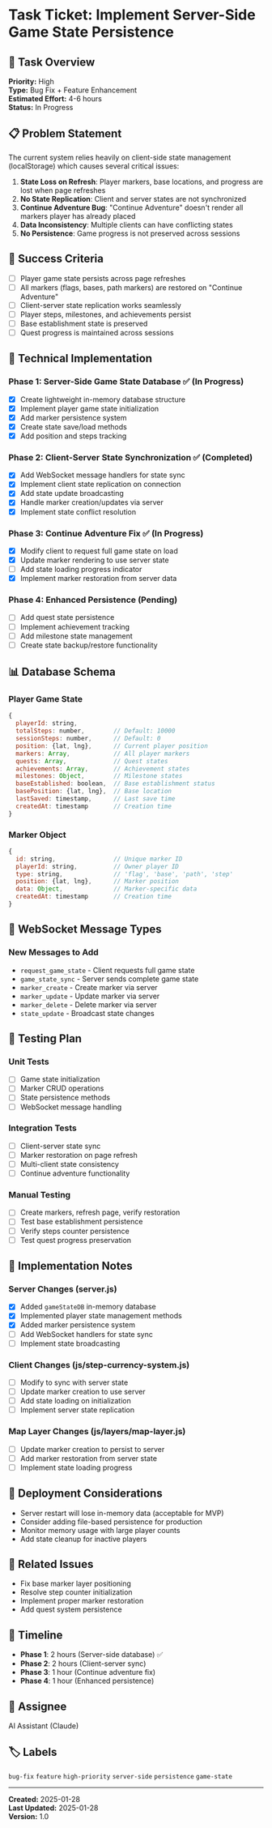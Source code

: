 # Task Ticket: Implement Server-Side Game State Persistence

## 🎯 **Task Overview**
**Priority:** High  
**Type:** Bug Fix + Feature Enhancement  
**Estimated Effort:** 4-6 hours  
**Status:** In Progress  

## 📋 **Problem Statement**
The current system relies heavily on client-side state management (localStorage) which causes several critical issues:

1. **State Loss on Refresh**: Player markers, base locations, and progress are lost when page refreshes
2. **No State Replication**: Client and server states are not synchronized
3. **Continue Adventure Bug**: "Continue Adventure" doesn't render all markers player has already placed
4. **Data Inconsistency**: Multiple clients can have conflicting states
5. **No Persistence**: Game progress is not preserved across sessions

## 🎯 **Success Criteria**
- [ ] Player game state persists across page refreshes
- [ ] All markers (flags, bases, path markers) are restored on "Continue Adventure"
- [ ] Client-server state replication works seamlessly
- [ ] Player steps, milestones, and achievements persist
- [ ] Base establishment state is preserved
- [ ] Quest progress is maintained across sessions

## 🔧 **Technical Implementation**

### **Phase 1: Server-Side Game State Database** ✅ (In Progress)
- [x] Create lightweight in-memory database structure
- [x] Implement player game state initialization
- [x] Add marker persistence system
- [x] Create state save/load methods
- [x] Add position and steps tracking

### **Phase 2: Client-Server State Synchronization** ✅ (Completed)
- [x] Add WebSocket message handlers for state sync
- [x] Implement client state replication on connection
- [x] Add state update broadcasting
- [x] Handle marker creation/updates via server
- [x] Implement state conflict resolution

### **Phase 3: Continue Adventure Fix** ✅ (In Progress)
- [x] Modify client to request full game state on load
- [x] Update marker rendering to use server state
- [ ] Add state loading progress indicator
- [x] Implement marker restoration from server data

### **Phase 4: Enhanced Persistence** (Pending)
- [ ] Add quest state persistence
- [ ] Implement achievement tracking
- [ ] Add milestone state management
- [ ] Create state backup/restore functionality

## 📊 **Database Schema**

### **Player Game State**
```javascript
{
  playerId: string,
  totalSteps: number,        // Default: 10000
  sessionSteps: number,      // Default: 0
  position: {lat, lng},      // Current player position
  markers: Array,            // All player markers
  quests: Array,             // Quest states
  achievements: Array,       // Achievement states
  milestones: Object,        // Milestone states
  baseEstablished: boolean,  // Base establishment status
  basePosition: {lat, lng},  // Base location
  lastSaved: timestamp,      // Last save time
  createdAt: timestamp       // Creation time
}
```

### **Marker Object**
```javascript
{
  id: string,                // Unique marker ID
  playerId: string,          // Owner player ID
  type: string,              // 'flag', 'base', 'path', 'step'
  position: {lat, lng},      // Marker position
  data: Object,              // Marker-specific data
  createdAt: timestamp       // Creation time
}
```

## 🔄 **WebSocket Message Types**

### **New Messages to Add**
- `request_game_state` - Client requests full game state
- `game_state_sync` - Server sends complete game state
- `marker_create` - Create marker via server
- `marker_update` - Update marker via server
- `marker_delete` - Delete marker via server
- `state_update` - Broadcast state changes

## 🧪 **Testing Plan**

### **Unit Tests**
- [ ] Game state initialization
- [ ] Marker CRUD operations
- [ ] State persistence methods
- [ ] WebSocket message handling

### **Integration Tests**
- [ ] Client-server state sync
- [ ] Marker restoration on page refresh
- [ ] Multi-client state consistency
- [ ] Continue adventure functionality

### **Manual Testing**
- [ ] Create markers, refresh page, verify restoration
- [ ] Test base establishment persistence
- [ ] Verify steps counter persistence
- [ ] Test quest progress preservation

## 📝 **Implementation Notes**

### **Server Changes** (server.js)
- [x] Added `gameStateDB` in-memory database
- [x] Implemented player state management methods
- [x] Added marker persistence system
- [ ] Add WebSocket handlers for state sync
- [ ] Implement state broadcasting

### **Client Changes** (js/step-currency-system.js)
- [ ] Modify to sync with server state
- [ ] Update marker creation to use server
- [ ] Add state loading on initialization
- [ ] Implement server state replication

### **Map Layer Changes** (js/layers/map-layer.js)
- [ ] Update marker creation to persist to server
- [ ] Add marker restoration from server state
- [ ] Implement state loading progress

## 🚀 **Deployment Considerations**
- Server restart will lose in-memory data (acceptable for MVP)
- Consider adding file-based persistence for production
- Monitor memory usage with large player counts
- Add state cleanup for inactive players

## 🔗 **Related Issues**
- Fix base marker layer positioning
- Resolve step counter initialization
- Implement proper marker restoration
- Add quest system persistence

## 📅 **Timeline**
- **Phase 1**: 2 hours (Server-side database) ✅
- **Phase 2**: 2 hours (Client-server sync)
- **Phase 3**: 1 hour (Continue adventure fix)
- **Phase 4**: 1 hour (Enhanced persistence)

## 👥 **Assignee**
AI Assistant (Claude)

## 🏷️ **Labels**
`bug-fix` `feature` `high-priority` `server-side` `persistence` `game-state`

---
**Created:** 2025-01-28  
**Last Updated:** 2025-01-28  
**Version:** 1.0
